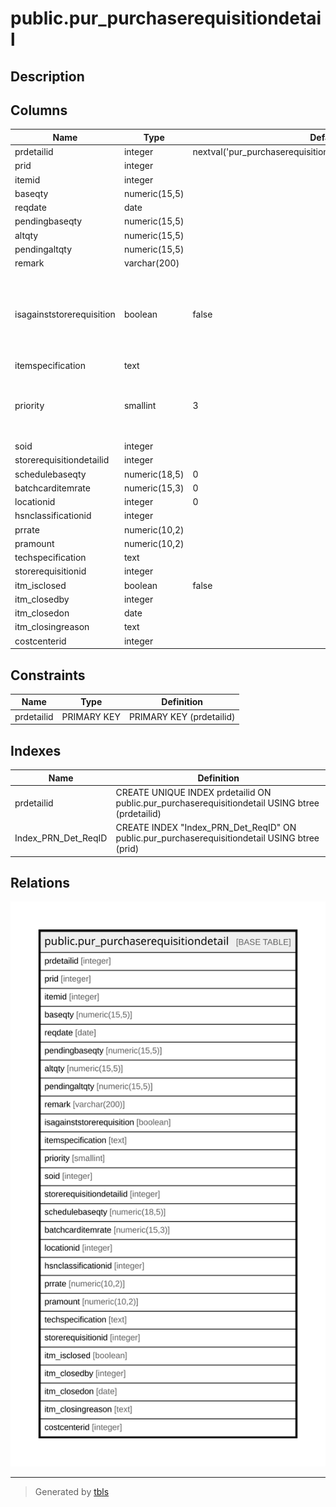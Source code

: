 # public.pur_purchaserequisitiondetail

## Description

## Columns

| Name | Type | Default | Nullable | Children | Parents | Comment |
| ---- | ---- | ------- | -------- | -------- | ------- | ------- |
| prdetailid | integer | nextval('pur_purchaserequisitiondetail_prdetailid_seq'::regclass) | false |  |  |  |
| prid | integer |  | true |  |  |  |
| itemid | integer |  | true |  |  |  |
| baseqty | numeric(15,5) |  | true |  |  |  |
| reqdate | date |  | true |  |  |  |
| pendingbaseqty | numeric(15,5) |  | true |  |  |  |
| altqty | numeric(15,5) |  | true |  |  |  |
| pendingaltqty | numeric(15,5) |  | true |  |  |  |
| remark | varchar(200) |  | true |  |  |  |
| isagainststorerequisition | boolean | false | true |  |  | If(TRUE) item is against the store requisition then it is not editable |
| itemspecification | text |  | true |  |  |  |
| priority | smallint | 3 | true |  |  | 1--Most Urgent<br>2--Urgent<br>3--General |
| soid | integer |  | true |  |  |  |
| storerequisitiondetailid | integer |  | true |  |  |  |
| schedulebaseqty | numeric(18,5) | 0 | true |  |  |  |
| batchcarditemrate | numeric(15,3) | 0 | false |  |  |  |
| locationid | integer | 0 | false |  |  |  |
| hsnclassificationid | integer |  | true |  |  |  |
| prrate | numeric(10,2) |  | true |  |  |  |
| pramount | numeric(10,2) |  | true |  |  |  |
| techspecification | text |  | true |  |  |  |
| storerequisitionid | integer |  | true |  |  |  |
| itm_isclosed | boolean | false | true |  |  |  |
| itm_closedby | integer |  | true |  |  |  |
| itm_closedon | date |  | true |  |  |  |
| itm_closingreason | text |  | true |  |  |  |
| costcenterid | integer |  | true |  |  |  |

## Constraints

| Name | Type | Definition |
| ---- | ---- | ---------- |
| prdetailid | PRIMARY KEY | PRIMARY KEY (prdetailid) |

## Indexes

| Name | Definition |
| ---- | ---------- |
| prdetailid | CREATE UNIQUE INDEX prdetailid ON public.pur_purchaserequisitiondetail USING btree (prdetailid) |
| Index_PRN_Det_ReqID | CREATE INDEX "Index_PRN_Det_ReqID" ON public.pur_purchaserequisitiondetail USING btree (prid) |

## Relations

![er](public.pur_purchaserequisitiondetail.svg)

---

> Generated by [tbls](https://github.com/k1LoW/tbls)
